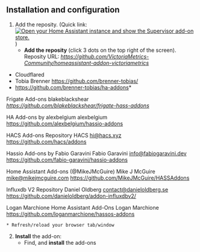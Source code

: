 ## Installation and configuration

1. Add the reposity. (Quick link: [![Open your Home Assistant instance and show the Supervisor add-on store.](https://my.home-assistant.io/badges/supervisor_store.svg)](https://my.home-assistant.io/redirect/supervisor_store/) )
    * **Add the reposity** (click 3 dots on the top right of the screen). Reposity URL: *https://github.com/VictoriaMetrics-Community/homeassistant-addon-victoriametrics*


* Cloudflared
* Tobia Brenner https://github.com/brenner-tobias/
* https://github.com/brenner-tobias/ha-addons*

Frigate Add-ons
blakeblackshear
*https://github.com/blakeblackshear/frigate-hass-addons*

HA Add-ons by alexbelgium
alexbelgium
https://github.com/alexbelgium/hassio-addons

HACS Add-ons Repository
HACS <hi@hacs.xyz>
https://github.com/hacs/addons

Hassio Add-ons by Fabio Garavini
Fabio Garavini <info@fabiogaravini.dev>
https://github.com/fabio-garavini/hassio-addons

Home Assistant Add-ons (@MikeJMcGuire)
Mike J McGuire <mike@mikejmcguire.com>
https://github.com/MikeJMcGuire/HASSAddons

Influxdb V2 Repository
Daniel Oldberg <contact@danieloldberg.se>
https://github.com/danieloldberg/addon-influxdbv2/

Logan Marchione Home Assistant Add-Ons
Logan Marchione
https://github.com/loganmarchione/hassos-addons

    * Refresh/reload your browser tab/window

2. **Install** the add-on:
    * Find, and **install** the add-ons